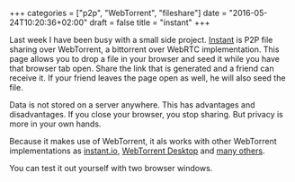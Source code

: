 +++
categories = ["p2p", "WebTorrent", "fileshare"]
date = "2016-05-24T10:20:36+02:00"
draft = false
title = "instant"
+++

Last week I have been busy with a small side project. [Instant](http://instant.h.steefmin.xyz) is P2P file sharing over WebTorrent, a bittorrent over WebRTC implementation. This page allows you to drop a file in your browser and seed it while you have that browser tab open. Share the link that is generated and a friend can receive it. If your friend leaves the page open as well, he will also seed the file. 

Data is not stored on a server anywhere. This has advantages and disadvantages. If you close your browser, you stop sharing. But privacy is more in your own hands. 

Because it makes use of WebTorrent, it als works with other WebTorrent implementations as [instant.io](http://instant.io), [WebTorrent Desktop](https://webtorrent.io/desktop) and [many others](https://github.com/feross/webtorrent/blob/master/docs/faq.md#who-is-using-webtorrent-today).

You can test it out yourself with two browser windows. 

